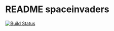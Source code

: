 # README spaceinvaders
[![Build Status](https://travis-ci.org/benoittrumeau/spaceinvaders.png)](https://travis-ci.org/benoittrumeau/spaceinvaders)
